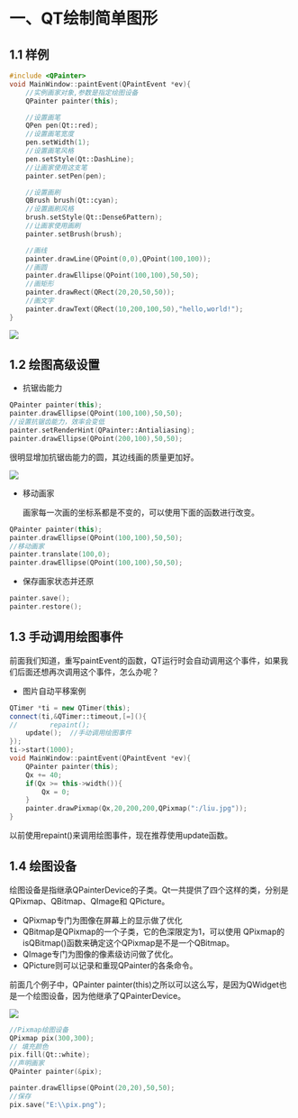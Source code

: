 # 一、QT绘制简单图形

## 1.1 样例

```c++
#include <QPainter>
void MainWindow::paintEvent(QPaintEvent *ev){
    //实例画家对象,参数是指定绘图设备
    QPainter painter(this);

    //设置画笔
    QPen pen(Qt::red);
    //设置画笔宽度
    pen.setWidth(1);
    //设置画笔风格
    pen.setStyle(Qt::DashLine);
    //让画家使用这支笔
    painter.setPen(pen);

    //设置画刷
    QBrush brush(Qt::cyan);
    //设置画刷风格
    brush.setStyle(Qt::Dense6Pattern);
    //让画家使用画刷
    painter.setBrush(brush);

    //画线
    painter.drawLine(QPoint(0,0),QPoint(100,100));
    //画圆
    painter.drawEllipse(QPoint(100,100),50,50);
    //画矩形
    painter.drawRect(QRect(20,20,50,50));
    //画文字
    painter.drawText(QRect(10,200,100,50),"hello,world!");
}
```

<div><img src="https://cdn.jsdelivr.net/gh/lcekold/blogimage@main/Network/f16e878bf950f7dba9fbd0ecab1086b3.png"></div>

## 1.2 绘图高级设置

* 抗锯齿能力

```c++
QPainter painter(this);
painter.drawEllipse(QPoint(100,100),50,50);
//设置抗锯齿能力，效率会变低
painter.setRenderHint(QPainter::Antialiasing);
painter.drawEllipse(QPoint(200,100),50,50);

```

很明显增加抗锯齿能力的圆，其边线画的质量更加好。

<div><img src="https://cdn.jsdelivr.net/gh/lcekold/blogimage@main/Network/e89e5970a6eb35602650dfcb135f69c9.png"></div>

* 移动画家

    画家每一次画的坐标系都是不变的，可以使用下面的函数进行改变。

```c++
QPainter painter(this);
painter.drawEllipse(QPoint(100,100),50,50);
//移动画家
painter.translate(100,0);
painter.drawEllipse(QPoint(100,100),50,50);
```

* 保存画家状态并还原

```c++
painter.save();
painter.restore();
```

## 1.3 手动调用绘图事件

前面我们知道，重写paintEvent的函数，QT运行时会自动调用这个事件，如果我们后面还想再次调用这个事件，怎么办呢？

* 图片自动平移案例

```c++
QTimer *ti = new QTimer(this);
connect(ti,&QTimer::timeout,[=](){
//        repaint();
    update();  //手动调用绘图事件
});
ti->start(1000);
void MainWindow::paintEvent(QPaintEvent *ev){
    QPainter painter(this);
    Qx += 40;
    if(Qx >= this->width()){
        Qx = 0;
    }
    painter.drawPixmap(Qx,20,200,200,QPixmap(":/liu.jpg"));
}
```

以前使用repaint()来调用绘图事件，现在推荐使用update函数。

## 1.4 绘图设备

绘图设备是指继承QPainterDevice的子类。Qt一共提供了四个这样的类，分别是QPixmap、QBitmap、QImage和 QPicture。

* QPixmap专门为图像在屏幕上的显示做了优化
* QBitmap是QPixmap的一个子类，它的色深限定为1，可以使用 QPixmap的isQBitmap()函数来确定这个QPixmap是不是一个QBitmap。
* QImage专门为图像的像素级访问做了优化。
* QPicture则可以记录和重现QPainter的各条命令。

前面几个例子中，QPainter painter(this)之所以可以这么写，是因为QWidget也是一个绘图设备，因为他继承了QPainterDevice。

<div><img src="https://cdn.jsdelivr.net/gh/lcekold/blogimage@main/Network/784f50328a191ad0b617ec3ce39f78e8.png"></div>

```c++
//Pixmap绘图设备
QPixmap pix(300,300);
// 填充颜色
pix.fill(Qt::white);
//声明画家
QPainter painter(&pix);

painter.drawEllipse(QPoint(20,20),50,50);
//保存
pix.save("E:\\pix.png");
```
